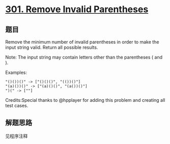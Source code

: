 # [301. Remove Invalid Parentheses](https://leetcode.com/problems/remove-invalid-parentheses/)

## 题目

Remove the minimum number of invalid parentheses in order to make the input string valid. Return all possible results.

Note: The input string may contain letters other than the parentheses ( and ).

Examples:

```text
"()())()" -> ["()()()", "(())()"]
"(a)())()" -> ["(a)()()", "(a())()"]
")(" -> [""]
```

Credits:Special thanks to @hpplayer for adding this problem and creating all test cases.

## 解题思路

见程序注释

